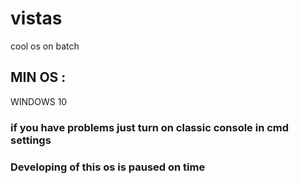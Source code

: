 # vistas
cool os on batch

## MIN OS :
WINDOWS 10
### if you have problems just turn on classic console in cmd settings
### Developing of this os is paused on time
